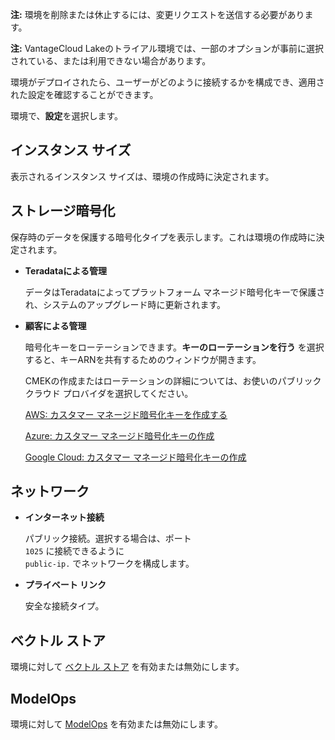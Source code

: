 **注:** 環境を削除または休止するには、変更リクエストを送信する必要があります。

**注:** VantageCloud Lakeのトライアル環境では、一部のオプションが事前に選択されている、または利用できない場合があります。

環境がデプロイされたら、ユーザーがどのように接続するかを構成でき、適用された設定を確認することができます。

環境で、**設定**を選択します。

## インスタンス サイズ


表示されるインスタンス サイズは、環境の作成時に決定されます。

## ストレージ暗号化


保存時のデータを保護する暗号化タイプを表示します。これは環境の作成時に決定されます。

-   **Teradataによる管理**

    データはTeradataによってプラットフォーム マネージド暗号化キーで保護され、システムのアップグレード時に更新されます。


-   **顧客による管理**

    暗号化キーをローテーションできます。**キーのローテーションを行う** を選択すると、キーARNを共有するためのウィンドウが開きます。

    CMEKの作成またはローテーションの詳細については、お使いのパブリック クラウド プロバイダを選択してください。

    [AWS: カスタマー マネージド暗号化キーを作成する](https://docs.teradata.com/access/sources/dita/topic?dita:topicPath=qly1704828971494.dita&utm_source=console&utm_medium=iph)

    [Azure: カスタマー マネージド暗号化キーの作成](https://docs.teradata.com/access/sources/dita/topic?dita:topicPath=ayd1718750859566.dita&utm_source=console&utm_medium=iph)

    [Google Cloud: カスタマー マネージド暗号化キーの作成](https://docs.teradata.com/access/sources/dita/topic?dita:topicPath=dgb1746037407158.dita&utm_source=console&utm_medium=iph)


## ネットワーク


-   **インターネット接続**

    パブリック接続。選択する場合は、ポート  
        `
        1025
        `
        に接続できるように  
        `
        public-ip.
        `
     でネットワークを構成します。      


-   **プライベート リンク**

    安全な接続タイプ。


## ベクトル ストア


環境に対して [ベクトル ストア](fsd1742339949986.md) を有効または無効にします。

## ModelOps


環境に対して [ModelOps](qya1694122121061.md) を有効または無効にします。

